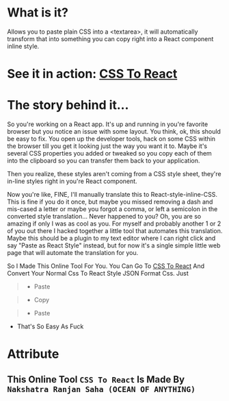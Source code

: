   
  

#  What is it?

  

Allows you to paste plain CSS into a &lt;textarea&gt;, it will automatically transform that into something you can copy right into a React component inline style.

  

#  See it in action: [CSS To React](http://OCEANOFANYTHINGOFFICIAL.github.io/CssToReact/)

  

#  The story behind it...

  

So you're working on a React app. It's up and running in you're favorite browser but you notice an issue with some layout. You think, ok, this should be easy to fix. You open up the developer tools, hack on some CSS within the browser till you get it looking just the way you want it to. Maybe it's several CSS properties you added or tweaked so you copy each of them into the clipboard so you can transfer them back to your application.

  

Then you realize, these styles aren't coming from a CSS style sheet, they're in-line styles right in you're React component.

  

Now you're like, FINE, I'll manually translate this to React-style-inline-CSS. This is fine if you do it once, but maybe you missed removing a dash and mis-cased a letter or maybe you forgot a comma, or left a semicolon in the converted style translation… Never happened to you? Oh, you are so amazing if only I was as cool as you. For myself and probably another 1 or 2 of you out there I hacked together a little tool that automates this translation. Maybe this should be a plugin to my text editor where I can right click and say "Paste as React Style" instead, but for now it's a single simple little web page that will automate the translation for you.

  

So I Made This Online Tool For You. You Can Go To [CSS To React](http://OCEANOFANYTHINGOFFICIAL.github.io/CssToReact/) And Convert Your Normal Css To React Style JSON Format Css. Just

> *  Paste

> * Copy

> * Paste

* That's So Easy As Fuck



#  Attribute

##  This Online Tool `CSS To React` Is Made By `Nakshatra Ranjan Saha (OCEAN OF ANYTHING)`
